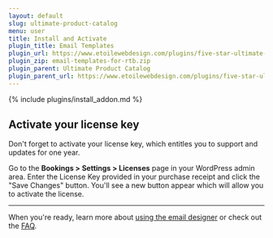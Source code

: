 ```yaml
---
layout: default
slug: ultimate-product-catalog
menu: user
title: Install and Activate
plugin_title: Email Templates
plugin_url: https://www.etoilewebdesign.com/plugins/five-star-ultimate-product-catalog/email-templates/
plugin_zip: email-templates-for-rtb.zip
plugin_parent: Ultimate Product Catalog
plugin_parent_url: https://www.etoilewebdesign.com/plugins/five-star-ultimate-product-catalog/
---
```

{% include plugins/install_addon.md %}

## Activate your license key

Don't forget to activate your license key, which entitles you to support and updates for one year.

Go to the **Bookings > Settings > Licenses** page in your WordPress admin area. Enter the License Key provided in your purchase receipt and click the "Save Changes" button. You'll see a new button appear which will allow you to activate the license.

---

When you're ready, learn more about [using the email designer](designer) or check out the [FAQ](faq).
